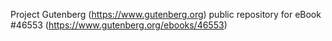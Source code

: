 Project Gutenberg (https://www.gutenberg.org) public repository for eBook #46553 (https://www.gutenberg.org/ebooks/46553)
